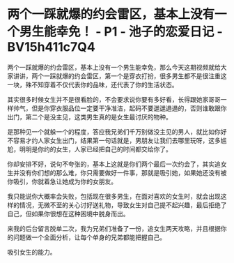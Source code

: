 # 两个一踩就爆的约会雷区，基本上没有一个男生能幸免！ - P1 - 池子的恋爱日记 - BV15h411c7Q4

两个一踩就爆的约会雷区，基本上没有一个男生能幸免，那么今天这期视频就给大家讲讲，两个一踩就爆的约会雷区，第一个是穿衣打扮，很多男生都不是很注重这一块，殊不知穿着不仅代表你的品味，还代表了你的生活状态。

其实很多时候女生并不是很看脸的，不会要求说你要有多好看，长得跟她家哥哥一样帅气，但是你穿衣服品位一定要干净准洁，起码不要邋邋遢遢的，否则谁敢跟你出门，第二个是没主见，这类男生真的是女生最讨厌的物种。

是那种见一个就躲一个的程度，答应我兄弟们千万别做没主见的男人，就比如你好不容易才约人家女生出门，结果第一句话就是，男朋友让我们去哪里玩呀，这多尴尬，明明是你约的女生，人家已经把自己的时间都交给你了。

你却安排不好，说句不夸张的，基本上这就是你们两个最后一次约会了，其实追女生并没有你们想的那么难，你只需要做好一件事，那就是吸引她，如果她还没有被你吸引，你就着急让她成为你的女朋友。

我只能说你大概率会失败，包括现在很多男生，在面对喜欢的女生时，就会出现这样的情况，无微不至的关心讨好送礼物，导致女生对自己提不起兴趣，最后拒绝了自己，但如果你很想在这种困境中脱身而出。

来我的后台留言脱单二次，我为兄弟们准备了一份，追女生两天攻略，并且根据你的问题做一个全面分析，让每个单身的兄弟都能把握自己。

吸引女生的能力。